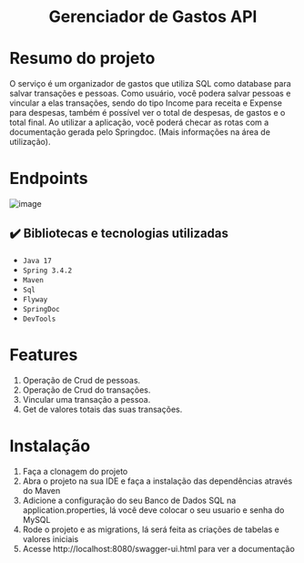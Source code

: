 <h1 align="center"> Gerenciador de Gastos API </h1>

# Resumo do projeto
O serviço é um organizador de gastos que utiliza SQL como database para salvar transações e pessoas. Como usuário, você podera salvar pessoas e vincular a elas transações, sendo do tipo Income para receita e Expense para despesas, também é possível ver o total de despesas, de gastos e o total final. Ao utilizar a aplicação, você poderá checar as rotas com a documentação gerada pelo Springdoc. (Mais informações na área de utilização).

# Endpoints

![image](https://github.com/user-attachments/assets/5bbb4e5a-195a-4d0e-8cb2-76a62a51a849)


## ✔️ Bibliotecas e tecnologias utilizadas

- ``Java 17``
- ``Spring 3.4.2``
- ``Maven``
- ``Sql``
- ``Flyway``
- ``SpringDoc``
- ``DevTools``

# Features 
1. Operação de Crud de pessoas.
2. Operação de Crud do transações.
3. Vincular uma transação a pessoa.
6. Get de valores totais das suas transações.

# Instalação
1. Faça a clonagem do projeto
2. Abra o projeto na sua IDE e faça a instalação das dependências através do Maven
3. Adicione a configuração do seu Banco de Dados SQL na application.properties, lá você deve colocar o seu usuario e senha do MySQL
4. Rode o projeto e as migrations, lá será feita as criações de tabelas e valores iniciais
5. Acesse http://localhost:8080/swagger-ui.html para ver a documentação

